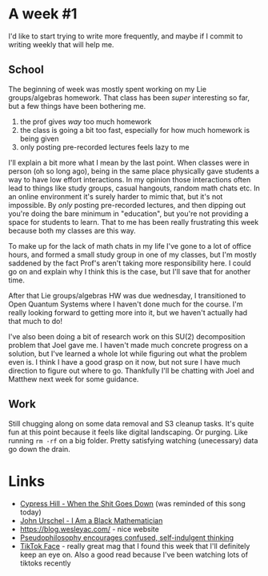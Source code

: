 # A week #1

I'd like to start trying to write more frequently, and maybe if I commit to writing weekly that will help me.

## School

The beginning of week was mostly spent working on my Lie groups/algebras homework. That class has been _super_ interesting so far, but a few things have been bothering me.

1. the prof gives _way_ too much homework
2. the class is going a bit too fast, especially for how much homework is being given
3. only posting pre-recorded lectures feels lazy to me

I'll explain a bit more what I mean by the last point. When classes were in person (oh so long ago), being in the same place physically gave students a way to have low effort interactions. In my opinion those interactions often lead to things like study groups, casual hangouts, random math chats etc. In an online environment it's surely harder to mimic that, but it's not impossible. By _only_ posting pre-recorded lectures, and then dipping out you're doing the bare minimum in "education", but you're not providing a space for students to learn. That to me has been really frustrating this week because both my classes are this way.

To make up for the lack of math chats in my life I've gone to a lot of office hours, and formed a small study group in one of my classes, but I'm mostly saddened by the fact Prof's aren't taking more responsibility here. I could go on and explain why I think this is the case, but I'll save that for another time.

After that Lie groups/algebras HW was due wednesday, I transitioned to Open Quantum Systems where I haven't done much for the course. I'm really looking forward to getting more into it, but we haven't actually had that much to do!

I've also been doing a bit of research work on this $\mathsf{SU}(2)$ decomposition problem that Joel gave me. I haven't made much concrete progress on a solution, but I've learned a whole lot while figuring out what the problem even is. I think I have a good grasp on it now, but not sure I have much direction to figure out where to go. Thankfully I'll be chatting with Joel and Matthew next week for some guidance.

## Work

Still chugging along on some data removal and S3 cleanup tasks. It's quite fun at this point because it feels like digital landscaping. Or purging. Like running `rm -rf` on a big folder. Pretty satisfying watching (unecessary) data go down the drain.

# Links

- [Cypress Hill - When the Shit Goes Down](https://www.youtube.com/watch?v=I826gxc8TvI) (was reminded of this song today)
- [John Urschel - I Am a Black Mathematician](https://www.ams.org/journals/notices/202102/rnoti-p213.pdf)
- https://blog.wesleyac.com/ - nice website
- [Pseudophilosophy encourages confused, self-indulgent thinking](https://psyche.co/ideas/pseudophilosophy-encourages-confused-self-indulgent-thinking)
- [TikTok Face](https://reallifemag.com/tiktok-face/) - really great mag that I found this week that I'll definitely keep an eye on. Also a good read because I've been watching lots of tiktoks recently
